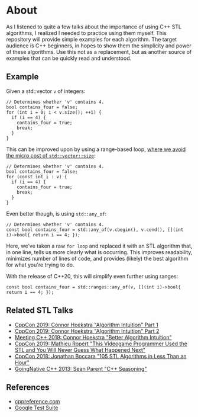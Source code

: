 # About
As I listened to quite a few talks about the importance of using C++ STL algorithms, I realized I needed to practice using them myself. This repository will provide simple examples for each algorithm. The target audience is C++ beginners, in hopes to show them the simplicity and power of these algorithms. Use this not as a replacement, but as another source of examples that can be quickly read and understood.

## Example
Given a std::vector ```v``` of integers:

```
// Determines whether 'v' contains 4.
bool contains_four = false;
for (int i = 0; i < v.size(); ++i) {
  if (i == 4) { 
    contains_four = true;
    break;
  }
}
```
This can be improved upon by using a range-based loop, [where we avoid the micro cost of ```std::vector::size```](https://twitter.com/trav_downs/status/1216155531057995782):
```
// Determines whether 'v' contains 4.
bool contains_four = false;
for (const int i : v) {
  if (i == 4) {
    contains_four = true;
    break;
  }
}
```

Even better though, is using ```std::any_of```: 

```
// Determines whether 'v' contains 4.
const bool contains_four = std::any_of(v.cbegin(), v.cend(), [](int i)->bool{ return i == 4; });
```

Here, we've taken a raw ```for loop``` and replaced it with an STL algorithm that, in one line, tells us more clearly what is occurring. This improves readability, minimizes number of lines of code, and provides (likely) the best algorithm for what you're trying to do.

With the release of C++20, this will simplify even further using ranges:
```
const bool contains_four = std::ranges::any_of(v, [](int i)->bool{ return i == 4; }); 
```

## Related STL Talks
- [CppCon 2019: Connor Hoekstra "Algorithm Intuition" Part 1](https://www.youtube.com/watch?v=pUEnO6SvAMo)
- [CppCon 2019: Connor Hoekstra "Algorithm Intuition" Part 2](https://www.youtube.com/watch?v=sEvYmb3eKsw)
- [Meeting C++ 2019: Connor Hoekstra "Better Algorithm Intuition"](https://www.youtube.com/watch?v=TSZzvo4htTQ)
- [CppCon 2019: Mathieu Ropert "This Videogame Programmer Used the STL and You Will Never Guess What Happened Next"](https://www.youtube.com/watch?v=6hC9IxqdDDw)
- [CppCon 2018: Jonathan Boccara "105 STL Algorithms in Less Than an Hour"](https://www.youtube.com/watch?v=2olsGf6JIkU&t=2459s)
- [GoingNative C++ 2013: Sean Parent "C++ Seasoning"](https://www.youtube.com/watch?v=W2tWOdzgXHA)

## References
- [cppreference.com](https://en.cppreference.com/w/cpp/algorithm)
- [Google Test Suite](https://github.com/google/googletest)
